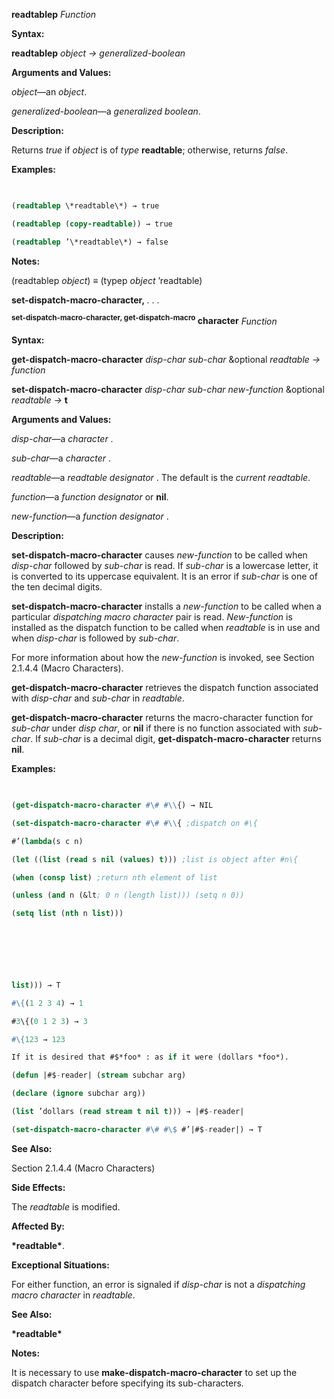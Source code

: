 **readtablep** *Function* 



**Syntax:** 



**readtablep** *object → generalized-boolean* 



**Arguments and Values:** 



*object*—an *object*. 



*generalized-boolean*—a *generalized boolean*. 



**Description:** 



Returns *true* if *object* is of *type* **readtable**; otherwise, returns *false*. 



**Examples:**
```lisp
 

(readtablep \*readtable\*) → true 

(readtablep (copy-readtable)) → true 

(readtablep ’\*readtable\*) → false 


```
**Notes:** 



(readtablep *object*) *≡* (typep *object* ’readtable) 







 



 



**set-dispatch-macro-character,** *. . .* 



<b><sup>set-dispatch-macro-character, get-dispatch-macro</sup> character</b> <i>Function</i> 



**Syntax:** 



**get-dispatch-macro-character** *disp-char sub-char* &amp;optional *readtable → function* 



**set-dispatch-macro-character** *disp-char sub-char new-function* &amp;optional *readtable →* **t** 



**Arguments and Values:** 



*disp-char*—a *character* . 



*sub-char*—a *character* . 



*readtable*—a *readtable designator* . The default is the *current readtable*. 



*function*—a *function designator* or **nil**. 



*new-function*—a *function designator* . 



**Description:** 



**set-dispatch-macro-character** causes *new-function* to be called when *disp-char* followed by *sub-char* is read. If *sub-char* is a lowercase letter, it is converted to its uppercase equivalent. It is an error if *sub-char* is one of the ten decimal digits. 



**set-dispatch-macro-character** installs a *new-function* to be called when a particular *dispatching macro character* pair is read. *New-function* is installed as the dispatch function to be called when *readtable* is in use and when *disp-char* is followed by *sub-char*. 



For more information about how the *new-function* is invoked, see Section 2.1.4.4 (Macro Characters). 



**get-dispatch-macro-character** retrieves the dispatch function associated with *disp-char* and *sub-char* in *readtable*. 



**get-dispatch-macro-character** returns the macro-character function for *sub-char* under *disp char*, or **nil** if there is no function associated with *sub-char*. If *sub-char* is a decimal digit, **get-dispatch-macro-character** returns **nil**. 



**Examples:**
```lisp
 

(get-dispatch-macro-character #\# #\\{) → NIL 

(set-dispatch-macro-character #\# #\\{ ;dispatch on #\{ 

#’(lambda(s c n) 

(let ((list (read s nil (values) t))) ;list is object after #n\{ 

(when (consp list) ;return nth element of list 

(unless (and n (&lt; 0 n (length list))) (setq n 0)) 

(setq list (nth n list))) 



 

 

list))) → T 

#\{(1 2 3 4) → 1 

#3\{(0 1 2 3) → 3 

#\{123 → 123 

If it is desired that #$*foo* : as if it were (dollars *foo*). 

(defun |#$-reader| (stream subchar arg) 

(declare (ignore subchar arg)) 

(list ’dollars (read stream t nil t))) → |#$-reader| 

(set-dispatch-macro-character #\# #\$ #’|#$-reader|) → T 


```
**See Also:** 



Section 2.1.4.4 (Macro Characters) 



**Side Effects:** 



The *readtable* is modified. 



**Affected By:** 



**\*readtable\***. 



**Exceptional Situations:** 



For either function, an error is signaled if *disp-char* is not a *dispatching macro character* in *readtable*. 



**See Also:** 



**\*readtable\*** 



**Notes:** 



It is necessary to use **make-dispatch-macro-character** to set up the dispatch character before specifying its sub-characters. 



